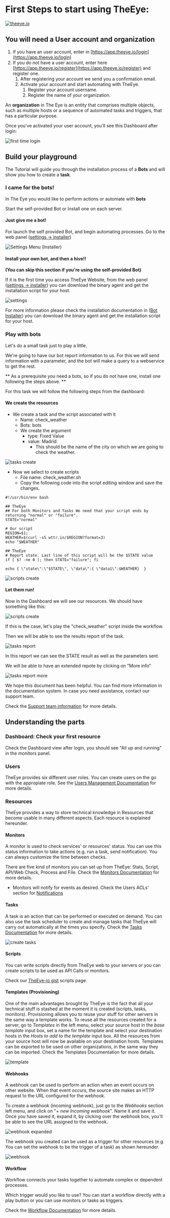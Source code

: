 # First Steps to start using TheEye:

[![theeye.io](images/logo-theeye-theOeye-logo2.png)](https://theeye.io/en/index.html)

##  You will need a User account and organization
1. If you have an user account, enter in [https://app.theeye.io/login](https://app.theeye.io/login)
2. If you do not have a user account, enter here [https://app.theeye.io/register](https://app.theeye.io/register) and register one.
      1. After registering your account we send you a confirmation email.
      2. Activate your account and start automating with TheEye. 
         1. Register your account username.
         2. Register the name of your organization.

An **organization** in The Eye is an entity that comprises multiple objects, such as multiple hosts or a sequence of automated tasks and triggers, that has a particular purpose.

Once you've activated your user account, you'll see this Dashboard after login:

![first time login](images/FirstTimeLogin.png)

## Build your playground
The Tutorial will guide you through the installation process of a **Bots** and will show you how to create a **task**.

### I came for the **bots**!
In The Eye you would like to perform actions or automate with **bots**

Start the self-provided Bot or Install one on each server.

#### Just give me a bot!
For launch the self provided Bot, and begin automating processes. Go to
the web panel ([settings -> installer](https://app.theeye.io/dashboard#installer))

![Settings Menu \(Installer\)](images/startbot.jpg)

#### Install your own bot, and then a hive!!

**\(You can skip this section if you're using the self-provided Bot\)**

If it is the first time you access TheEye Website, from the web panel ([settings -> installer](https://app.theeye.io/dashboard#installer)) you can download the binary agent and get the installation script for your host.

![settings](images/settingsinstaller.gif)


For more information please check the installation documentation in ([Bot Installer](/core-concepts/agent/)) you can download the binary agent and get the installation script for your host.

### Play with bots

Let's do a small task just to play a little.

We're going to have our bot report information to us. For this we will send information with a parameter, and the bot will make a query to a webservice to get the rest.

** As a prerequisite you need a bots, so if you do not have one, install one following the steps above. **

For this task we will follow the following steps from the dashboard:

#### We create the resources
- We create a task and the script associated with it
    - Name: check_weather
    - Bots: bots
    - We create the argument
        - type: Fixed Value
        - value: Madrid
            - This should be the name of the city on which we are going to check the weather.

![tasks create](images/fixedarg.gif)

- Now we select to create scripts
    - File name: check_weather.sh
    - Copy the following code into the script editing window and save the changes.

```
#!/usr/bin/env bash

## TheEye
## For both Monitors and Tasks We need that your script ends by returning "normal" or "failure". 
STATE="normal"

# Our script
REGION=$1;
WEATHER=$(curl -sS wttr.in/$REGION?format=3)
echo "$WEATHER"

## TheEye
# Report state. Last line of this script will be the $STATE value
if [ $? -ne 0 ]; then STATE="failure"; fi

echo { \"state\":\"$STATE\", \"data\":{ \"data1\":$WEATHER}  }
```

![scripts create](images/firtsStepsScriptsCreate.jpg)

#### Let them run!

Now in the Dashboard we will see our resources. We should have something like this:

![scripts create](images/resourcesList.png)

If this is the case, let's play the "check_weather" script inside the workflow.

Then we will be able to see the results report of the task.

![tasks report](images/taskReport.jpg)

In this report we can see the STATE result as well as the parameters sent.

We will be able to have an extended repote by clicking on "More info"

![tasks report more](images/taskReportMore.jpg)

We hope this document has been helpful. You can find more information in the documentation system. In case you need assistance, contact our support team.

Check the [Support team information](/support/) for more details.

## Understanding the parts
### Dashboard: Check your first resource

Check the Dashboard view after login, you should see "All up and running" in the monitors panel.

### Users

TheEye provides six different user roles. You can create users on the go with the appropiate role. See the [Users Management Documentation](/user-management/) for more details.

### Resources

TheEye provides a way to store technical knowledge in Resources that become usable in many different aspects. Each resource is explained hereunder.

#### Monitors

A monitor is used to check services' or resources' status. You can use this status information to take actions \(e.g. run a task, send notification\). You can always customize the time between checks.

There are five kind of monitors you can set up from TheEye: Stats, Script, API/Web Check, Process and File. Check the [Monitors Documentation](/core-concepts/monitors/) for more details.

* Monitors will notify for events as desired. Check the Users ACLs' section for [Notifications](/core-concepts/alerts-and-notifications)

#### Tasks

A task is an action that can be performed or executed on demand. You can also use the task scheduler to create and manage tasks that TheEye will carry out automatically at the times you specify. Check the [Tasks Documentation](/core-concepts/tasks/) for more details.

![create tasks](images/createtask.gif)

#### Scripts

You can write scripts directly from TheEye web to your servers or you can create scripts to be used as API Calls or monitors. 

Check our [TheEye-io gist](https://gist.github.com/theeye-io) scripts page.

#### Templates \(Provisioning\)

One of the main advantages brought by TheEye is the fact that all your technical stuff is stashed at the moment it is created \(scripts, tasks, monitors\). Provisioning allows you to reuse your stuff for other servers in the same way a template works. To reuse all the resources created for a server, go to _Templates_ in the left menu, select your source host in the _base template_ input box, set a name for the template and select your destination hosts in the _Hosts to add to the template_ input box. All the resources from your source host will now be available on your destination hosts. Templates can be exported to be used on other organizations, in the same way they can be imported. Check the Templates Documentation for more details.

![template](images/template.gif)

#### Webhooks

A webhook can be used to perform an action when an event occurs on other website. When that event occurs, the source site makes an HTTP request to the URL configured for the webhook.

To create a webhook \(incoming webhook\), just go to the _Webhooks_ section left menu, and click on "_+ new Incoming webhook_". Name it and save it. Once you have saved it, expand it, by clicking over the webhook box, you'll be able to see the URL assigned to the webhook.

![webhook expanded](images/webhookexpanded.jpg)

The webhook you created can be used as a trigger for other resources \(e.g. You can set the webhook to be the trigger of a task\) as shown hereunder.

![webhook](images/webhook.gif)

#### Workflow

Workflow connects your tasks together to automate complex or dependent processes.

Which trigger would you like to use? You can start a workflow directly with a play button or you can use monitors or tasks as triggers.

Check the [Workflow Documentation](/core-concepts/tasks/tasks_workflows/) for more details.

